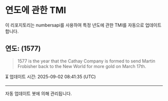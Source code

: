 
# 연도에 관한 TMI

이 리포지토리는 numbersapi를 사용하여 특정 년도에 관한 TMI를 자동으로 업데이트합니다.

## 연도: (1577)
> 1577 is the year that the Cathay Company is formed to send Martin Frobisher back to the New World for more gold on March 17th.

⏳ 업데이트 시간: 2025-09-02 08:41:35 (UTC)

---
자동 업데이트 봇에 의해 관리됩니다.
